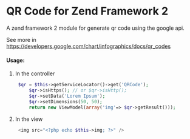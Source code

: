 QR Code for Zend Framework 2
=================

A zend framework 2 module for generate qr code using the google api.

See more in https://developers.google.com/chart/infographics/docs/qr_codes

#### Usage:

1. In the controller

   ```php
	$qr = $this->getServiceLocator()->get('QRCode');
        $qr->isHttps(); // or $qr->isHttp();
        $qr->setData('Lorem Ipsum');
        $qr->setDimensions(50, 50);
        return new ViewModel(array('img'=> $qr->getResult()));
    ```

2. In the view

   ```php
	<img src="<?php echo $this->img; ?>" />
    ```